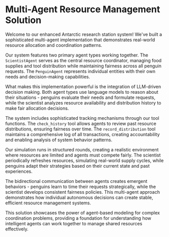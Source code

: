 # Multi-Agent Resource Management Solution

Welcome to our enhanced Antarctic research station system! We've built a sophisticated multi-agent implementation that demonstrates real-world resource allocation and coordination patterns.

Our system features two primary agent types working together. The `ScientistAgent` serves as the central resource coordinator, managing food supplies and tool distribution while maintaining fairness across all penguin requests. The `PenguinAgent` represents individual entities with their own needs and decision-making capabilities.

What makes this implementation powerful is the integration of LLM-driven decision making. Both agent types use language models to reason about their situations - penguins evaluate their needs and formulate requests, while the scientist analyzes resource availability and distribution history to make fair allocation decisions.

The system includes sophisticated tracking mechanisms through our tool functions. The `check_history` tool allows agents to review past resource distributions, ensuring fairness over time. The `record_distribution` tool maintains a comprehensive log of all transactions, creating accountability and enabling analysis of system behavior patterns.

Our simulation runs in structured rounds, creating a realistic environment where resources are limited and agents must compete fairly. The scientist periodically refreshes resources, simulating real-world supply cycles, while penguins adapt their strategies based on their current state and past experiences.

The bidirectional communication between agents creates emergent behaviors - penguins learn to time their requests strategically, while the scientist develops consistent fairness policies. This multi-agent approach demonstrates how individual autonomous decisions can create stable, efficient resource management systems.

This solution showcases the power of agent-based modeling for complex coordination problems, providing a foundation for understanding how intelligent agents can work together to manage shared resources effectively.